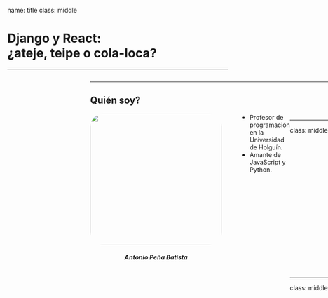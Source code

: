 name: title
class: middle

# Django y React:<br> ¿ateje, teipe o cola-loca?

<hr/>

<div style="display: flex;grid-auto-flow: column;align-items: center;">
    <img 
        style="width:95px;border-radius:50%;opacity: 0.8;margin-right: 15px;" 
        src="images/pyPizza.jpg"/>
    <h2 style="margin:0px;">Python Pizza Holguín</h2>
<div>

---

## Quién soy?

<div style="display:flex">
    <div>
        <img class="shadow" src="images/I.jpg" style="width:300px;border-radius:10%">
        <h5 style="text-align:center">Antonio Peña Batista</h5> 
    </div>
    <ul style="margin:0px 0px 0px 40px">
        <li>
            Profesor de programación en la Universidad de Holguín.
        </li>
        <li>
            Amante de JavaScript y Python.
        </li>
    </ul>
<div>

---

class: middle

<div style="display:grid;grid-template-columns:2fr 1fr 2fr;justify-items:center; align-items:center">
    <img style="width:300px" src="images/django_logo.png">
    <p style="font-size:5rem;margin:0px;position:relative;top:-20px">
        +
    </p>
    <div style="display:flex; flex-direction:column; align-items:center">
    <img style="width:200px" src="data:image/svg+xml;base64,PHN2ZyB4bWxucz0iaHR0cDovL3d3dy53My5vcmcvMjAwMC9zdmciIHZpZXdCb3g9Ii0xMS41IC0xMC4yMzE3NCAyMyAyMC40NjM0OCI+CiAgPHRpdGxlPlJlYWN0IExvZ288L3RpdGxlPgogIDxjaXJjbGUgY3g9IjAiIGN5PSIwIiByPSIyLjA1IiBmaWxsPSIjNjFkYWZiIi8+CiAgPGcgc3Ryb2tlPSIjNjFkYWZiIiBzdHJva2Utd2lkdGg9IjEiIGZpbGw9Im5vbmUiPgogICAgPGVsbGlwc2Ugcng9IjExIiByeT0iNC4yIi8+CiAgICA8ZWxsaXBzZSByeD0iMTEiIHJ5PSI0LjIiIHRyYW5zZm9ybT0icm90YXRlKDYwKSIvPgogICAgPGVsbGlwc2Ugcng9IjExIiByeT0iNC4yIiB0cmFuc2Zvcm09InJvdGF0ZSgxMjApIi8+CiAgPC9nPgo8L3N2Zz4K"/>
    <span style="font-size:3rem">React</span> 
    </div>
</div>

---

class: middle

<div style="display:grid;grid-template-columns:2fr 1fr 2fr;justify-items:center; align-items:center">
    <img style="width:300px" src="images/django_logo.png">
    <p style="font-size:5rem;margin:0px;position:relative;top:-20px">
        +
    </p>
    <div style="display:flex; flex-direction:column; align-items:center; position: relative; top:30px">
    <img style="width:150px" src="data:image/svg+xml;base64,PHN2ZyB4bWxucz0iaHR0cDovL3d3dy53My5vcmcvMjAwMC9zdmciIHZpZXdCb3g9Ii0xMS41IC0xMC4yMzE3NCAyMyAyMC40NjM0OCI+CiAgPHRpdGxlPlJlYWN0IExvZ288L3RpdGxlPgogIDxjaXJjbGUgY3g9IjAiIGN5PSIwIiByPSIyLjA1IiBmaWxsPSIjNjFkYWZiIi8+CiAgPGcgc3Ryb2tlPSIjNjFkYWZiIiBzdHJva2Utd2lkdGg9IjEiIGZpbGw9Im5vbmUiPgogICAgPGVsbGlwc2Ugcng9IjExIiByeT0iNC4yIi8+CiAgICA8ZWxsaXBzZSByeD0iMTEiIHJ5PSI0LjIiIHRyYW5zZm9ybT0icm90YXRlKDYwKSIvPgogICAgPGVsbGlwc2Ugcng9IjExIiByeT0iNC4yIiB0cmFuc2Zvcm09InJvdGF0ZSgxMjApIi8+CiAgPC9nPgo8L3N2Zz4K"/>
    <span style="font-size:2rem">React</span> 
    <div style="margin:50px;display:flex;flex-direction:column;align-items:center"> 
        <img style="width:150px;" src="images/webpack.svg">
        <span style="font-size:2rem">Webpack</span> 
    <div>
    </div>
</div>
---

class: middle

<div style="display:grid;grid-template-columns:2fr 1fr 2fr;justify-items:center; align-items:center">
    <img style="width:300px" src="images/django_logo.png">
    <p style="font-size:5rem;margin:0px;position:relative;top:-20px">
        +
    </p>
    <div style="display:flex; flex-direction:column; align-items:center; position: relative; top:30px">
    <img style="width:150px" src="data:image/svg+xml;base64,PHN2ZyB4bWxucz0iaHR0cDovL3d3dy53My5vcmcvMjAwMC9zdmciIHZpZXdCb3g9Ii0xMS41IC0xMC4yMzE3NCAyMyAyMC40NjM0OCI+CiAgPHRpdGxlPlJlYWN0IExvZ288L3RpdGxlPgogIDxjaXJjbGUgY3g9IjAiIGN5PSIwIiByPSIyLjA1IiBmaWxsPSIjNjFkYWZiIi8+CiAgPGcgc3Ryb2tlPSIjNjFkYWZiIiBzdHJva2Utd2lkdGg9IjEiIGZpbGw9Im5vbmUiPgogICAgPGVsbGlwc2Ugcng9IjExIiByeT0iNC4yIi8+CiAgICA8ZWxsaXBzZSByeD0iMTEiIHJ5PSI0LjIiIHRyYW5zZm9ybT0icm90YXRlKDYwKSIvPgogICAgPGVsbGlwc2Ugcng9IjExIiByeT0iNC4yIiB0cmFuc2Zvcm09InJvdGF0ZSgxMjApIi8+CiAgPC9nPgo8L3N2Zz4K"/>
    <span style="font-size:2rem">React</span> 
    <div style="margin-top:20px;display:flex;flex-direction:column;align-items:center"> 
        <img style="width:150px;" src="images/webpack.svg">
        <span style="font-size:2rem">Webpack</span> 
    <div>
    <img style="width:200px;margin-top:50px" src="images/babel.svg">
    </div>
</div>

---

class: middle

<h1>
    ¿Qué opciones tengo para <b style="color:var(--primary-color)">pegar</b> estas dos herramientas?
</h1>

---

## Opción #1

.center[![ateje1](images/ateje1.jpg)]
.center[El .red[ateje!]]

---

## API REST

<div style="display:grid;grid-auto-flow:column;justify-items:center; align-items:center">
    <img style="width:350px" src="images/django_rest.png">
    <p style="font-size:5rem; opacity: 0">
        +
    </p>
    <div style="display:flex; flex-direction:column; align-items:center; opacity: 0">
        <img  style="width:300px" src="images/cra.svg"/>
        Create React App
    </div>
</div>

---

## API REST + SPA

<div style="display:grid;grid-auto-flow:column;justify-items:center; align-items:center">
    <img style="width:350px" src="images/django_rest.png">
    <p style="font-size:5rem">
        +
    </p>
    <div style="display:flex; flex-direction:column; align-items:center">
        <img style="width:300px" src="images/cra.svg"/>
        Create React App
    </div>
</div>

---

class: middle center

## 📣 Atención!!!

### ¡No olvides configurar el Intercambio de Recursos de Origen Cruzado([CORS](https://developer.mozilla.org/es/docs/Web/HTTP/Access_control_CORS)) en tú servidor!

---

[django-cors-headers](https://github.com/adamchainz/django-cors-headers)

```python
    # settings.py
    
    INSTALLED_APP = [
        ...
        'corsheaders',
    ]

    MIDDLEWARE = [
        ...
        'corsheaders.middleware.CorsMiddleware',
    ]

    # 📢 Solo en modo DEV
    CORS_ORIGIN_ALLOW_ALL = True

```

---

## Problemas con el "Ateje"

---

## Problemas con el "Ateje"

.box[😥 El modelo de negocio puede no admitir una SPA <img style="width:50px; position:relative;top: 12px;" src="images/cra.svg"/>]

---

## Opción #2

.center[![tape](images/tape.webp)]
.center[El .red[teipe!]]

---

class: middle center

<img style="width:550px;padding:20px" src="images/big-webpack.svg">

---

class: middle center

<img style="width:550px;padding:20px" src="images/big-webpack.svg">

<h2 style="margin:0px"> Pero configurandolo desde 0 😎</h2>

---

```javascript
    // webpack.config.js

    const webpack = require("webpack");
    const path = require("path");

    module.exports = (env) => {
        return {
            entry: {
                index: "./src/index.js",
            },
            output: {
                path: path.resolve("./dist"),
                filename: "bundle.js",
            },
        };
    };
```

---

```HTML+Django
    <!-- template.html -->

    {% load static i18n %}
    <!DOCTYPE html>
    <html lang="en">
        <head>
            <meta charset="UTF-8" />
            <title>Hola mundo</title>
        </head>
        <body>
            ....
            <script src="{% static 'bundle.js' %}"></script>
        </body>
    </html>
```

---

## Problemas con el "Teipe"

---

## Problemas con el "Teipe"

### En modo desarrollo

---

## Problemas con el "Teipe"

### En modo desarrollo

<img src="images/network.png">

---

## Problemas con el "Teipe"

### En modo desarrollo

<img src="images/network.png">

### En modo producción

---

## Problemas con el "Teipe"

### En modo desarrollo

<img src="images/network.png">

### En modo producción

### 💥💥💥

---

## Opción #3

<img style="width:600px;position:relative;top:-20px;left:150px" src="images/cola-loka.jpg">

---

class: middle center

<a style="font-size:2.5rem" href="https://github.com/jazzband/django-webpack-loader">django-webpack-loader</a>

---

```javascript
    // webpack.config.js

    var path = require("path");
    var webpack = require("webpack");
    var BundleTracker = require("webpack-bundle-tracker");

    module.exports = {
        entry: "./index.js",
        output: {
            path: path.resolve("./bundles/"),
            filename: "[name]-[hash].js",
        },

        plugins: [new BundleTracker({ filename: "./webpack-stats.json" })],
    };
```

---

```python
    # settings.py

    INSTALLED_APP = [
        ...
        'webpack_loader',
    ]

```

---

```HTML+Django
    <!-- template.html -->

    {% load render_bundle from webpack_loader %}

    <html>
        <head>
            {% render_bundle 'main' 'css' %}
        </head>
        <body>
            ....
            {% render_bundle 'main' 'js' %}
        </body>
    </head>
```

---
# Alternativas

- [Django Manifest Loader](https://github.com/shonin/django-manifest-loader)

---

layout: false

## ¿Dónde me puedes encontrar?

|         |                                                        |
| ------- | ------------------------------------------------------ |
| Twitter | [@apenab1995](https://twitter.com/apenab1995)          |
| GitHub  | [github.com/apenab1995](https://github.com/apenab1995) |
| Email   | [apenab1995@gmail.com](mailto:apenab1995@gmail.com)    |

---

template: title
